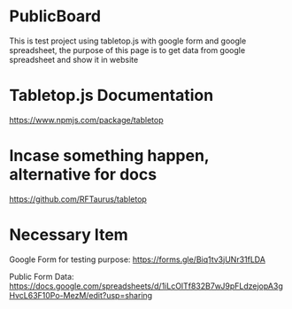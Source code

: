 # PublicBoard
This is test project using tabletop.js with google form and google spreadsheet, the purpose of this page is to get data from google spreadsheet and show it in website

# Tabletop.js Documentation
https://www.npmjs.com/package/tabletop

# Incase something happen, alternative for docs
https://github.com/RFTaurus/tabletop

# Necessary Item
Google Form for testing purpose: https://forms.gle/Biq1tv3jUNr31fLDA

Public Form Data: https://docs.google.com/spreadsheets/d/1iLcOlTf832B7wJ9pFLdzejopA3gHvcL63F10Po-MezM/edit?usp=sharing
